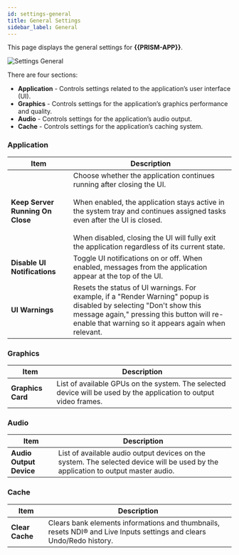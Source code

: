 ```yaml
---
id: settings-general
title: General Settings
sidebar_label: General
---
```


This page displays the general settings for **{{PRISM-APP}}**.

![Settings General](/prism-images/settings/{{PRISM-APP-LOWER}}-settings-general.png)

There are four sections:
- **Application** - Controls settings related to the application’s user interface (UI).
- **Graphics** - Controls settings for the application’s graphics performance and quality.
- **Audio** - Controls settings for the application’s audio output.
- **Cache** - Controls settings for the application’s caching system.

### Application

| Item                         | Description                                                                                                                                |
|------------------------------|--------------------------------------------------------------------------------------------------------------------------------------------|
| **Keep Server Running On Close** | Choose whether the application continues running after closing the UI. <br/><br/>When enabled, the application stays active in the system tray and continues assigned tasks even after the UI is closed. <br/><br/>When disabled, closing the UI will fully exit the application regardless of its current state. |
| **Disable UI Notifications** | Toggle UI notifications on or off. When enabled, messages from the application appear at the top of the UI.                                |
| **UI Warnings**               | Resets the status of UI warnings. For example, if a "Render Warning" popup is disabled by selecting "Don't show this message again," pressing this button will re-enable that warning so it appears again when relevant. |


### Graphics

|  Item  |  Description  |
|----------------------|------------|
| **Graphics Card** | List of available GPUs on the system. The selected device will be used by the application to output video frames.|

### Audio

|  Item  |  Description  |
|----------------------|------------|
| **Audio Output Device** | List of available audio output devices on the system. The selected device will be used by the application to output master audio.|

### Cache

|  Item  |  Description  |
|----------------------|------------|
| **Clear Cache** |  Clears bank elements informations and thumbnails, resets NDI® and Live Inputs settings and clears Undo/Redo history. |